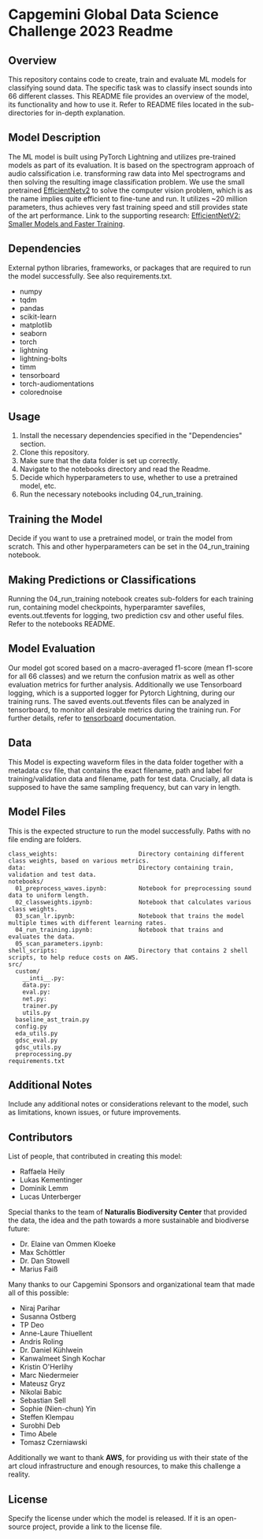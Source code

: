 # Capgemini Global Data Science Challenge 2023 Readme

## Overview
This repository contains code to create, train and evaluate ML models for classifying sound data. The specific task was to classify insect sounds into 66 different classes. This README file provides an overview of the model, its functionality and how to use it. Refer to README files located in the sub-directories for in-depth explanation.  

## Model Description
The ML model is built using PyTorch Lightning and utilizes pre-trained models as part of its evaluation. It is based on the spectrogram approach of audio calssification i.e. transforming raw data into Mel spectrograms and then solving the resulting image classification problem. We use the small pretrained [EfficientNetv2](https://github.com/google/automl/tree/master/efficientnetv2) to solve the computer vision problem, which is as the name implies quite efficient to fine-tune and run. It utilizes ~20 million parameters, thus achieves very fast training speed and still provides state of the art performance. Link to the supporting research: [EfficientNetV2: Smaller Models and Faster Training](https://arxiv.org/abs/2104.00298).

## Dependencies
External python libraries, frameworks, or packages that are required to run the model successfully. See also requirements.txt.

- numpy
- tqdm
- pandas
- scikit-learn
- matplotlib
- seaborn
- torch
- lightning
- lightning-bolts
- timm
- tensorboard
- torch-audiomentations
- colorednoise

## Usage
1. Install the necessary dependencies specified in the "Dependencies" section.
2. Clone this repository.
3. Make sure that the data folder is set up correctly.
4. Navigate to the notebooks directory and read the Readme.
5. Decide which hyperparameters to use, whether to use a pretrained model, etc.
6. Run the necessary notebooks including 04_run_training.

## Training the Model
Decide if you want to use a pretrained model, or train the model from scratch. This and other hyperparameters can be set in the 04_run_training notebook.

## Making Predictions or Classifications
Running the 04_run_training notebook creates sub-folders for each training run, containing model checkpoints, hyperparamter savefiles, events.out.tfevents for logging, two prediction csv and other useful files. Refer to the notebooks README.   

## Model Evaluation
Our model got scored based on a macro-averaged f1-score (mean f1-score for all 66 classes) and we return the confusion matrix as well as other evaluation metrics for further analysis. Additionally we use Tensorboard logging, which is a supported logger for Pytorch Lightning, during our training runs. The saved events.out.tfevents files can be analyzed in tensorboard, to monitor all desirable metrics during the training run. For further details, refer to [tensorboard](https://www.tensorflow.org/tensorboard/get_started#:~:text=TensorBoard%20is%20a%20tool%20for,dimensional%20space%2C%20and%20much%20more.) documentation. 

## Data
This Model is expecting waveform files in the data folder together with a metadata csv file, that contains the exact filename, path and label for training/validation data and filename, path for test data. Crucially, all data is supposed to have the same sampling frequency, but can vary in length. 

## Model Files
This is the expected structure to run the model successfully. Paths with no file ending are folders.

~~~
class_weights:                       Directory containing different class weights, based on various metrics.
data:                                Directory containing train, validation and test data.
notebooks/
  01_preprocess_waves.ipynb:         Notebook for preprocessing sound data to uniform length. 
  02_classweights.ipynb:             Notebook that calculates various class weights. 
  03_scan_lr.ipynb:                  Notebook that trains the model multiple times with different learning rates.
  04_run_training.ipynb:             Notebook that trains and evaluates the data. 
  05_scan_parameters.ipynb:  
shell_scripts:                       Directory that contains 2 shell scripts, to help reduce costs on AWS.
src/
  custom/  
    __inti__.py:    
    data.py:    
    eval.py:
    net.py:
    trainer.py
    utils.py
  baseline_ast_train.py 
  config.py
  eda_utils.py
  gdsc_eval.py 
  gdsc_utils.py 
  preprocessing.py  
requirements.txt
~~~

## Additional Notes
Include any additional notes or considerations relevant to the model, such as limitations, known issues, or future improvements.

## Contributors
List of people, that contributed in creating this model:
- Raffaela Heily
- Lukas Kementinger
- Dominik Lemm
- Lucas Unterberger

Special thanks to the team of **Naturalis Biodiversity Center** that provided the data, the idea and the path towards a more sustainable and biodiverse future:
- Dr. Elaine van Ommen Kloeke 
- Max Schöttler
- Dr. Dan Stowell
- Marius Faiß

Many thanks to our Capgemini Sponsors and organizational team that made all of this possible:
- Niraj Parihar
- Susanna Ostberg
- TP Deo
- Anne-Laure Thiuellent
- Andris Roling
- Dr. Daniel Kühlwein
- Kanwalmeet Singh Kochar
- Kristin O'Herlihy
- Marc Niedermeier
- Mateusz Gryz
- Nikolai Babic
- Sebastian Sell
- Sophie (Nien-chun) Yin
- Steffen Klempau
- Surobhi Deb
- Timo Abele
- Tomasz Czerniawski

Additionally we want to thank **AWS**, for providing us with their state of the art cloud infrastructure and enough resources, to make this challenge a reality.

## License
Specify the license under which the model is released. If it is an open-source project, provide a link to the license file.
